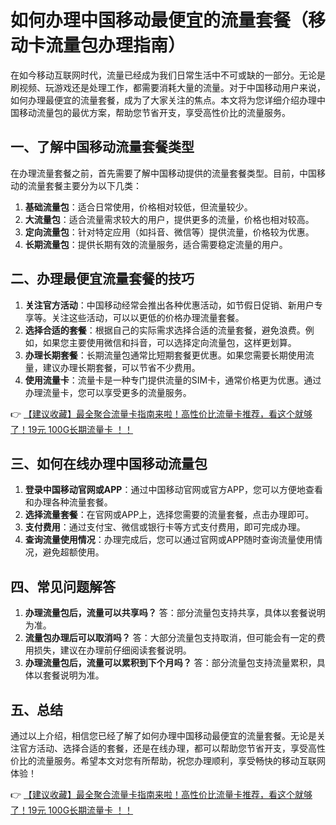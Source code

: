 # 如何办理中国移动最便宜的流量套餐（移动卡流量包办理指南）

在如今移动互联网时代，流量已经成为我们日常生活中不可或缺的一部分。无论是刷视频、玩游戏还是处理工作，都需要消耗大量的流量。对于中国移动用户来说，如何办理最便宜的流量套餐，成为了大家关注的焦点。本文将为您详细介绍办理中国移动流量包的最优方案，帮助您节省开支，享受高性价比的流量服务。

## 一、了解中国移动流量套餐类型

在办理流量套餐之前，首先需要了解中国移动提供的流量套餐类型。目前，中国移动的流量套餐主要分为以下几类：

1. **基础流量包**：适合日常使用，价格相对较低，但流量较少。
2. **大流量包**：适合流量需求较大的用户，提供更多的流量，价格也相对较高。
3. **定向流量包**：针对特定应用（如抖音、微信等）提供流量，价格较为优惠。
4. **长期流量包**：提供长期有效的流量服务，适合需要稳定流量的用户。

## 二、办理最便宜流量套餐的技巧

1. **关注官方活动**：中国移动经常会推出各种优惠活动，如节假日促销、新用户专享等。关注这些活动，可以以更低的价格办理流量套餐。
2. **选择合适的套餐**：根据自己的实际需求选择合适的流量套餐，避免浪费。例如，如果您主要使用微信和抖音，可以选择定向流量包，这样更划算。
3. **办理长期套餐**：长期流量包通常比短期套餐更优惠。如果您需要长期使用流量，建议办理长期套餐，可以节省不少费用。
4. **使用流量卡**：流量卡是一种专门提供流量的SIM卡，通常价格更为优惠。通过办理流量卡，您可以享受更多的流量服务。

👉 [【建议收藏】最全聚合流量卡指南来啦！高性价比流量卡推荐，看这个就够了！19元 100G长期流量卡 ！！](https://bit.ly/Liuliangka)

## 三、如何在线办理中国移动流量包

1. **登录中国移动官网或APP**：通过中国移动官网或官方APP，您可以方便地查看和办理各种流量套餐。
2. **选择流量套餐**：在官网或APP上，选择您需要的流量套餐，点击办理即可。
3. **支付费用**：通过支付宝、微信或银行卡等方式支付费用，即可完成办理。
4. **查询流量使用情况**：办理完成后，您可以通过官网或APP随时查询流量使用情况，避免超额使用。

## 四、常见问题解答

1. **办理流量包后，流量可以共享吗？**
   答：部分流量包支持共享，具体以套餐说明为准。
2. **流量包办理后可以取消吗？**
   答：大部分流量包支持取消，但可能会有一定的费用损失，建议在办理前仔细阅读套餐说明。
3. **办理流量包后，流量可以累积到下个月吗？**
   答：部分流量包支持流量累积，具体以套餐说明为准。

## 五、总结

通过以上介绍，相信您已经了解了如何办理中国移动最便宜的流量套餐。无论是关注官方活动、选择合适的套餐，还是在线办理，都可以帮助您节省开支，享受高性价比的流量服务。希望本文对您有所帮助，祝您办理顺利，享受畅快的移动互联网体验！

👉 [【建议收藏】最全聚合流量卡指南来啦！高性价比流量卡推荐，看这个就够了！19元 100G长期流量卡 ！！](https://bit.ly/Liuliangka)